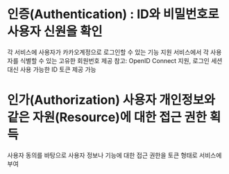 # 인증(Authentication)	: ID와 비밀번호로 사용자 신원을 확인
각 서비스에 사용자가 카카오계정으로 로그인할 수 있는 기능 지원
서비스에서 각 사용자를 식별할 수 있는 고유한 회원번호 제공
참고: OpenID Connect 지원, 로그인 세션 대신 사용 가능한 ID 토큰 제공 가능

# 인가(Authorization)	사용자 개인정보와 같은 자원(Resource)에 대한 접근 권한 획득
사용자 동의를 바탕으로 사용자 정보나 기능에 대한 접근 권한을 토큰 형태로 서비스에 부여
